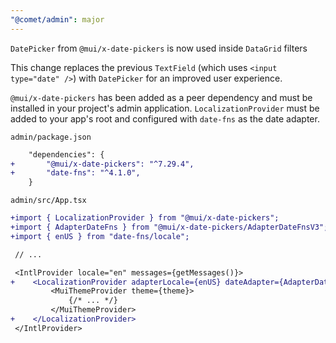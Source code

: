 ```yaml
---
"@comet/admin": major
---
```


`DatePicker` from `@mui/x-date-pickers` is now used inside `DataGrid` filters

This change replaces the previous `TextField` (which uses `<input type="date" />`) with `DatePicker` for an improved user experience.

`@mui/x-date-pickers` has been added as a peer dependency and must be installed in your project's admin application.
`LocalizationProvider` must be added to your app's root and configured with `date-fns` as the date adapter.

`admin/package.json`

```diff
    "dependencies": {
+       "@mui/x-date-pickers": "^7.29.4",
+       "date-fns": "^4.1.0",
    }
```

`admin/src/App.tsx`

```diff
+import { LocalizationProvider } from "@mui/x-date-pickers";
+import { AdapterDateFns } from "@mui/x-date-pickers/AdapterDateFnsV3";
+import { enUS } from "date-fns/locale";

 // ...

 <IntlProvider locale="en" messages={getMessages()}>
+    <LocalizationProvider adapterLocale={enUS} dateAdapter={AdapterDateFns}>
         <MuiThemeProvider theme={theme}>
             {/* ... */}
         </MuiThemeProvider>
+    </LocalizationProvider>
 </IntlProvider>
```
